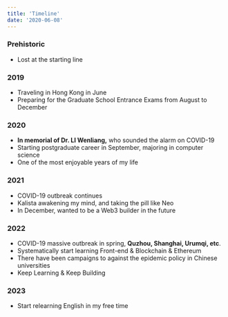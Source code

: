 ```yaml
---
title: 'Timeline'
date: '2020-06-08'
---
```



### Prehistoric
-  Lost at the starting line

###  2019
- Traveling in Hong Kong in June
- Preparing for the Graduate School Entrance Exams from August to December

### 2020
- **In memorial of Dr. LI Wenliang,** who sounded the alarm on COVID-19
- Starting postgraduate career in September, majoring in computer science
- One of the most enjoyable years of my life

### 2021
- COVID-19 outbreak continues
- Kalista awakening my mind, and taking the pill like Neo
- In December, wanted to be a Web3 builder in the future

### 2022
- COVID-19 massive outbreak in spring, **Quzhou, Shanghai, Urumqi, etc**.
- Systematically start learning Front-end & Blockchain & Ethereum
- There have been campaigns to against the epidemic policy in Chinese universities
- Keep Learning & Keep Building

### 2023
- Start relearning English in my free time
